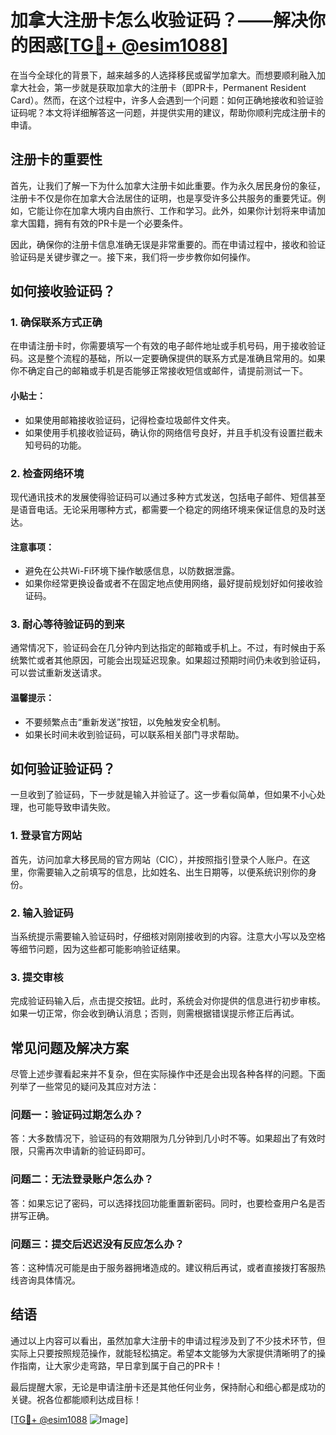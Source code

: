 # 加拿大注册卡怎么收验证码？——解决你的困惑[[TG💪+ @esim1088](https://t.me/s/esim1088)]

在当今全球化的背景下，越来越多的人选择移民或留学加拿大。而想要顺利融入加拿大社会，第一步就是获取加拿大的注册卡（即PR卡，Permanent Resident Card）。然而，在这个过程中，许多人会遇到一个问题：如何正确地接收和验证验证码呢？本文将详细解答这一问题，并提供实用的建议，帮助你顺利完成注册卡的申请。

## 注册卡的重要性

首先，让我们了解一下为什么加拿大注册卡如此重要。作为永久居民身份的象征，注册卡不仅是你在加拿大合法居住的证明，也是享受许多公共服务的重要凭证。例如，它能让你在加拿大境内自由旅行、工作和学习。此外，如果你计划将来申请加拿大国籍，拥有有效的PR卡是一个必要条件。

因此，确保你的注册卡信息准确无误是非常重要的。而在申请过程中，接收和验证验证码是关键步骤之一。接下来，我们将一步步教你如何操作。

## 如何接收验证码？

### 1. 确保联系方式正确

在申请注册卡时，你需要填写一个有效的电子邮件地址或手机号码，用于接收验证码。这是整个流程的基础，所以一定要确保提供的联系方式是准确且常用的。如果你不确定自己的邮箱或手机是否能够正常接收短信或邮件，请提前测试一下。

#### 小贴士：
- 如果使用邮箱接收验证码，记得检查垃圾邮件文件夹。
- 如果使用手机接收验证码，确认你的网络信号良好，并且手机没有设置拦截未知号码的功能。

### 2. 检查网络环境

现代通讯技术的发展使得验证码可以通过多种方式发送，包括电子邮件、短信甚至是语音电话。无论采用哪种方式，都需要一个稳定的网络环境来保证信息的及时送达。

#### 注意事项：
- 避免在公共Wi-Fi环境下操作敏感信息，以防数据泄露。
- 如果你经常更换设备或者不在固定地点使用网络，最好提前规划好如何接收验证码。

### 3. 耐心等待验证码的到来

通常情况下，验证码会在几分钟内到达指定的邮箱或手机上。不过，有时候由于系统繁忙或者其他原因，可能会出现延迟现象。如果超过预期时间仍未收到验证码，可以尝试重新发送请求。

#### 温馨提示：
- 不要频繁点击“重新发送”按钮，以免触发安全机制。
- 如果长时间未收到验证码，可以联系相关部门寻求帮助。

## 如何验证验证码？

一旦收到了验证码，下一步就是输入并验证了。这一步看似简单，但如果不小心处理，也可能导致申请失败。

### 1. 登录官方网站

首先，访问加拿大移民局的官方网站（CIC），并按照指引登录个人账户。在这里，你需要输入之前填写的信息，比如姓名、出生日期等，以便系统识别你的身份。

### 2. 输入验证码

当系统提示需要输入验证码时，仔细核对刚刚接收到的内容。注意大小写以及空格等细节问题，因为这些都可能影响验证结果。

### 3. 提交审核

完成验证码输入后，点击提交按钮。此时，系统会对你提供的信息进行初步审核。如果一切正常，你会收到确认消息；否则，则需根据错误提示修正后再试。

## 常见问题及解决方案

尽管上述步骤看起来并不复杂，但在实际操作中还是会出现各种各样的问题。下面列举了一些常见的疑问及其应对方法：

### 问题一：验证码过期怎么办？

答：大多数情况下，验证码的有效期限为几分钟到几小时不等。如果超出了有效时限，只需再次申请新的验证码即可。

### 问题二：无法登录账户怎么办？

答：如果忘记了密码，可以选择找回功能重置新密码。同时，也要检查用户名是否拼写正确。

### 问题三：提交后迟迟没有反应怎么办？

答：这种情况可能是由于服务器拥堵造成的。建议稍后再试，或者直接拨打客服热线咨询具体情况。

## 结语

通过以上内容可以看出，虽然加拿大注册卡的申请过程涉及到了不少技术环节，但实际上只要按照规范操作，就能轻松搞定。希望本文能够为大家提供清晰明了的操作指南，让大家少走弯路，早日拿到属于自己的PR卡！

最后提醒大家，无论是申请注册卡还是其他任何业务，保持耐心和细心都是成功的关键。祝各位都能顺利达成目标！

[[TG💪+ @esim1088](https://t.me/s/esim1088) ![Image](https://i.postimg.cc/4NQfJmqS/Snipaste-2025-05-13-00-14-12.png)]